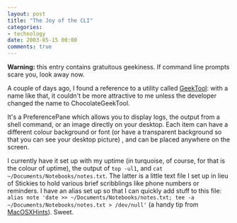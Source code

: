 ```yaml
---
layout: post
title: "The Joy of the CLI"
categories:
- technology
date: 2003-05-15 00:00
comments: true
---
```


<p><strong>Warning:</strong> this entry contains gratuitous geekiness. If command line prompts scare you, look away now.</p>

<p>A couple of days ago, I found a reference to a utility called <a href="http://projects.tynsoe.org/rubrique.php3?id_rubrique=4" title="GeekTool page">GeekTool</a>: with a name like that, it couldn't be more attractive to me unless the developer changed the name to ChocolateGeekTool.</p>

<p>It's a PreferencePane which allows you to display logs, the output from a shell command, or an image directly on your desktop. Each item can have a different colour background or font (or have a transparent background so that you can see your desktop picture) , and can be placed anywhere on the screen.</p>

<p>I currently have it set up with my uptime (in turquoise, of course, for that is the colour of uptime), the output of <code>top -ul1</code>, and <code>cat ~/Documents/Notebooks/notes.txt</code>. The latter is a little text file I set up in lieu of Stickies to hold various brief scribblings like phone numbers or reminders. I have an alias set up so that I can quickly add stuff to this file: <code>alias note 'date >> ~/Documents/Notebooks/notes.txt; tee -a ~/Documents/Notebooks/notes.txt > /dev/null'</code> (a handy tip from <a href="http://www.macosxhints.com/article.php?story=20030427153848404&query=notes">MacOSXHints</a>). Sweet.</p>


